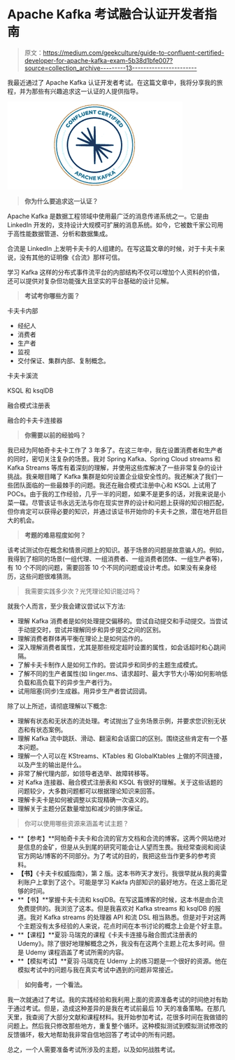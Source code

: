 # Apache Kafka 考试融合认证开发者指南

> 原文：<https://medium.com/geekculture/guide-to-confluent-certified-developer-for-apache-kafka-exam-5b38d1bfe007?source=collection_archive---------13----------------------->

我最近通过了 Apache Kafka 认证开发者考试。在这篇文章中，我将分享我的旅程，并为那些有兴趣追求这一认证的人提供指导。

![](img/9392dd2c7e684bb31119472629401324.png)

> **你为什么要追求这一认证？**

Apache Kafka 是数据工程领域中使用最广泛的消息传递系统之一。它是由 LinkedIn 开发的，支持设计大规模可扩展的消息系统。如今，它被数千家公司用于高性能数据管道、分析和数据集成。

合流是 LinkedIn 上发明卡夫卡的人组建的。在写这篇文章的时候，对于卡夫卡来说，没有其他的证明像《合流》那样可信。

学习 Kafka 这样的分布式事件流平台的内部结构不仅可以增加个人资料的价值，还可以提供对复杂但功能强大且坚实的平台基础的设计见解。

> **考试考你哪些方面？**

卡夫卡内部

*   经纪人
*   消费者
*   生产者
*   监视
*   交付保证、集群内部、复制概念。

卡夫卡溪流

KSQL 和 ksqlDB

融合模式注册表

融合的卡夫卡连接器

> **你需要以前的经验吗？**

我已经为阿帕奇卡夫卡工作了 3 年多了。在这三年中，我在设置消费者和生产者的同时，密切关注复杂的场景。我对 Spring Kafka、Spring Cloud streams 和 Kafka Streams 等库有着深刻的理解，并使用这些库解决了一些非常复杂的设计挑战。我亲眼目睹了 Kafka 集群是如何设置企业级安全性的。我还解决了我们一些团队面临的一些最棘手的问题。我还在融合模式注册中心和 KSQL 上试用了 POCs。由于我的工作经验，几乎一半的问题，如果不是更多的话，对我来说是小菜一碟。尽管该证书永远无法与你在现实世界的设计和问题上获得的知识相匹配，但你肯定可以获得必要的知识，并通过该证书开始你的卡夫卡之旅，潜在地开启巨大的机会。

> **考题的难易程度如何？**

该考试测试你在概念和情景问题上的知识。基于场景的问题是故意骗人的。例如，我得到了相同的场景(一组代理、一组消费者、一组消费者团体、一组生产者等)，有 10 个不同的问题，需要回答 10 个不同的问题或设计考虑。如果没有亲身经历，这些问题很难猜测。

> 我需要实践多少次？光凭理论知识能过吗？

就我个人而言，至少我会建议尝试以下方法:

*   理解 Kafka 消费者是如何处理提交偏移的。尝试自动提交和手动提交。当尝试手动提交时，尝试并理解同步和异步提交之间的区别。
*   理解消费者群体再平衡在理论上是如何运作的。
*   深入理解消费者属性，尤其是那些规定超时设置的属性，如会话超时和心跳间隔。
*   了解卡夫卡制作人是如何工作的。尝试异步和同步的主题生成模式。
*   了解不同的生产者属性(如 linger.ms、请求超时、最大字节大小等)如何影响低负载和高负载下的异步生产者行为。
*   试用阻塞(同步)生成器。用异步生产者尝试回调。

除了以上所述，请彻底理解以下概念:

*   理解有状态和无状态的流处理。考试抛出了业务场景示例，并要求您识别无状态和有状态案例。
*   理解 Kafka 流中跳跃、滑动、翻滚和会话窗口的区别。围绕这些肯定有一个基本问题。
*   理解一个人可以在 KStreams、KTables 和 GlobalKtables 上做的不同连接，以及产生的输出是什么。
*   非常了解代理内部，如领导者选举、故障转移等。
*   对 Kafka 连接器、融合模式注册表和 KSQL 有很好的理解。关于这些话题的问题较少，大多数问题都可以根据理论知识来回答。
*   理解卡夫卡是如何被调整以实现精确一次语义的。
*   理解关于主题分区数量增加和减少的排序保证。

> 你可以使用哪些资源来涵盖考试主题？

*   **【参考】**阿帕奇卡夫卡和合流的官方文档和合流的博客。这两个网站绝对是信息的金矿，但是从头到尾的研究可能会让人望而生畏。我经常查阅和阅读官方网站/博客的不同部分。为了考试的目的，我把这些当作更多的参考资料。
*   **【书】**《卡夫卡权威指南》，第 2 版。这本书昨天才发行。我很早就从我的奥雷利账户上拿到了这个。可能是学习 Kakfa 内部知识的最好地方。在这上面花足够的时间。
*   **【书】**掌握卡夫卡流和 ksqlDB。在写这篇博客的时候，这本书是由合流免费提供的。我浏览了这本。但是我喜欢对 Kafka streams 和 ksqlDB 的报道。我对 Kafka streams 的处理器 API 和流 DSL 相当熟悉。但是对于对这两个主题没有太多经验的人来说，花点时间在本书讨论的概念上会是个好主意。
*   **【课程】**夏羽·马瑞克的课程《卡夫卡连接与融合图式注册表的 Udemy》。除了很好地理解概念之外，我没有在这两个主题上花太多时间。但是 Udemy 课程涵盖了考试所需的内容。
*   **【模拟考试】**夏羽·马瑞克在 Udemy 上的练习题是一个很好的资源。他在模拟考试中的问题与我在真实考试中遇到的问题非常接近。

> **如何备考，一个看法。**

我一次就通过了考试。我的实践经验和我利用上面的资源准备考试的时间绝对有助于通过考试。但是，造成这种差异的是我在考试前最后 10 天的准备策略。在那几天里，我查阅了大部分文献和课程材料。我开始参加考试，花很多时间在我做错的问题上。然后我只修改那些地方，重复整个循环。这种模拟测试到模拟测试修改的反馈循环，极大地帮助我非常自信地回答了考试中的所有问题。

总之，一个人需要准备考试所涉及的主题，以及如何战胜考试。